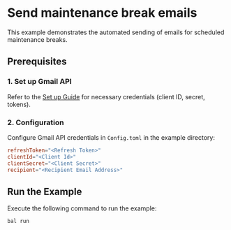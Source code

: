 # Send maintenance break emails

This example demonstrates the automated sending of emails for scheduled maintenance breaks.

## Prerequisites

### 1. Set up Gmail API

Refer to the [Set up Guide](https://central.ballerina.io/ballerinax/googleapis.gmail/latest#set-up-guide) for necessary credentials (client ID, secret, tokens).

### 2. Configuration

Configure Gmail API credentials in `Config.toml` in the example directory:

```toml
refreshToken="<Refresh Token>"
clientId="<Client Id>"
clientSecret="<Client Secret>"
recipient="<Recipient Email Address>"
```

## Run the Example

Execute the following command to run the example:

```bash
bal run
```

